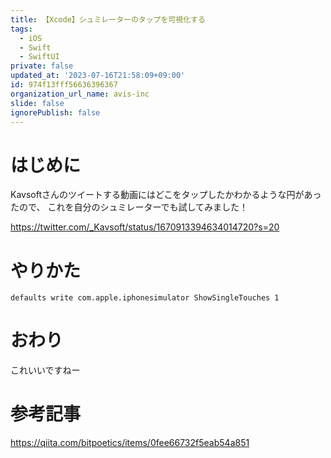 ```yaml
---
title: 【Xcode】シュミレーターのタップを可視化する
tags:
  - iOS
  - Swift
  - SwiftUI
private: false
updated_at: '2023-07-16T21:58:09+09:00'
id: 974f13fff56636396367
organization_url_name: avis-inc
slide: false
ignorePublish: false
---
```

# はじめに
Kavsoftさんのツイートする動画にはどこをタップしたかわかるような円があったので、
これを自分のシュミレーターでも試してみました！

https://twitter.com/_Kavsoft/status/1670913394634014720?s=20

# やりかた
```:ターミナル
defaults write com.apple.iphonesimulator ShowSingleTouches 1
```

# おわり
これいいですねー

# 参考記事
https://qiita.com/bitpoetics/items/0fee66732f5eab54a851
